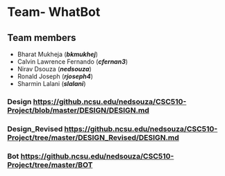 # Team- WhatBot
  ## Team members
  * Bharat Mukheja            (***bkmukhej***)
  * Calvin Lawrence Fernando  (***cfernan3***)
  * Nirav Dsouza              (***nedsouza***)
  * Ronald Joseph             (***rjoseph4***)
  *  Sharmin Lalani           (***slalani***)
  


### Design https://github.ncsu.edu/nedsouza/CSC510-Project/blob/master/DESIGN/DESIGN.md

### Design_Revised https://github.ncsu.edu/nedsouza/CSC510-Project/tree/master/DESIGN_Revised/DESIGN.md

### Bot https://github.ncsu.edu/nedsouza/CSC510-Project/tree/master/BOT

